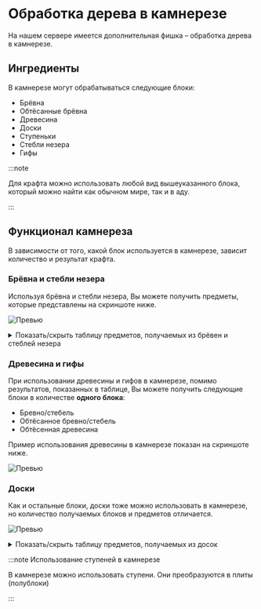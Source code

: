# Обработка дерева в камнерезе

На нашем сервере имеется дополнительная фишка – обработка дерева в камнерезе.

## Ингредиенты

В камнерезе могут обрабатываться следующие блоки:

- Брёвна
- Обтёсанные брёвна
- Древесина
- Доски
- Ступеньки
- Стебли незера
- Гифы

:::note

Для крафта можно использовать любой вид вышеуказанного блока, который можно найти как обычном мире, так и в аду.

:::

## Функционал камнереза

В зависимости от того, какой блок используется в камнерезе, зависит количество и результат крафта.

### Брёвна и стебли незера

Используя брёвна и стебли незера, Вы можете получить предметы, которые представлены на скриншоте ниже.

![Превью](/img/wood-in-stonecutter/log.png)

<details>
	<summary>Показать/скрыть таблицу предметов, получаемых из брёвен и стеблей незера</summary>
	<div>
		<table>
			<thead>
				<tr>
					<th>Блок/предмет</th>
					<th>Получаемое количество</th>
				</tr>
			</thead>
			<tbody>
				<tr>
					<th>Дверь</th>
					<th>4</th>
				</tr>
				<tr>
					<th>Забор</th>
					<th>4</th>
				</tr>
				<tr>
					<th>Калитка</th>
					<th>4</th>
				</tr>
				<tr>
					<th>Обтёсанное бревно/стебель</th>
					<th>1</th>
				</tr>
				<tr>
					<th>Доска</th>
					<th>4</th>
				</tr>
				<tr>
					<th>Табличка</th>
					<th>4</th>
				</tr>
				<tr>
					<th>Плита (полублок)</th>
					<th>8</th>
				</tr>
				<tr>
					<th>Лестница</th>
					<th>4</th>
				</tr>
				<tr>
					<th>Люк</th>
					<th>4</th>
				</tr>
			</tbody>
		</table>
	</div>
</details>

### Древесина и гифы

При использовании древесины и гифов в камнерезе, помимо результатов, показанных в таблице, Вы можете получить следующие блоки в количестве **одного блока**:
- Бревно/стебель
- Обтёсанное бревно/стебель
- Обтёсенная древесина

Пример использования древесины в камнерезе показан на скриншоте ниже.

![Превью](/img/wood-in-stonecutter/wood.png)

### Доски

Как и остальные блоки, доски тоже можно использовать в камнерезе, но количество получаемых блоков и предметов отличается.

![Превью](/img/wood-in-stonecutter/planks.png)

<details>
	<summary>Показать/скрыть таблицу предметов, получаемых из досок</summary>
	<div>
		<table>
			<thead>
				<tr>
					<th>Блок/предмет</th>
					<th>Получаемое количество</th>
				</tr>
			</thead>
			<tbody>
				<tr>
					<th>Дверь</th>
					<th>1</th>
				</tr>
				<tr>
					<th>Забор</th>
					<th>1</th>
				</tr>
				<tr>
					<th>Калитка</th>
					<th>1</th>
				</tr>
				<tr>
					<th>Табличка</th>
					<th>1</th>
				</tr>
				<tr>
					<th>Плита (полублок)</th>
					<th>2</th>
				</tr>
				<tr>
					<th>Ступенька</th>
					<th>1</th>
				</tr>
				<tr>
					<th>Люк</th>
					<th>1</th>
				</tr>
			</tbody>
		</table>
	</div>
</details>

:::note Использование ступеней в камнерезе

В камнерезе можно использовать ступени. Они преобразуются в плиты (полублоки)

:::
